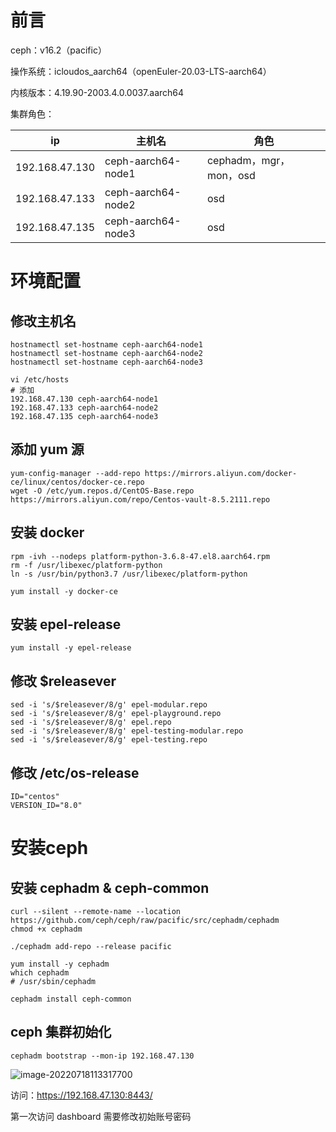 # 前言

ceph：v16.2（pacific）

操作系统：icloudos_aarch64（openEuler-20.03-LTS-aarch64）

内核版本：4.19.90-2003.4.0.0037.aarch64

集群角色：


| ip             | 主机名             | 角色                   |
| -------------- | ------------------ | ---------------------- |
| 192.168.47.130 | ceph-aarch64-node1 | cephadm，mgr，mon，osd |
| 192.168.47.133 | ceph-aarch64-node2 | osd                    |
| 192.168.47.135 | ceph-aarch64-node3 | osd                    |

# 环境配置

## 修改主机名

```
hostnamectl set-hostname ceph-aarch64-node1
hostnamectl set-hostname ceph-aarch64-node2
hostnamectl set-hostname ceph-aarch64-node3

vi /etc/hosts
# 添加
192.168.47.130 ceph-aarch64-node1
192.168.47.133 ceph-aarch64-node2
192.168.47.135 ceph-aarch64-node3
```

## 添加 yum 源

```
yum-config-manager --add-repo https://mirrors.aliyun.com/docker-ce/linux/centos/docker-ce.repo
wget -O /etc/yum.repos.d/CentOS-Base.repo https://mirrors.aliyun.com/repo/Centos-vault-8.5.2111.repo
```

## 安装 docker

```
rpm -ivh --nodeps platform-python-3.6.8-47.el8.aarch64.rpm
rm -f /usr/libexec/platform-python
ln -s /usr/bin/python3.7 /usr/libexec/platform-python

yum install -y docker-ce
```

## 安装 epel-release

```
yum install -y epel-release
```

## 修改 $releasever

```
sed -i 's/$releasever/8/g' epel-modular.repo
sed -i 's/$releasever/8/g' epel-playground.repo
sed -i 's/$releasever/8/g' epel.repo
sed -i 's/$releasever/8/g' epel-testing-modular.repo
sed -i 's/$releasever/8/g' epel-testing.repo
```

## 修改 /etc/os-release

```
ID="centos"
VERSION_ID="8.0"
```

# 安装ceph

## 安装 cephadm & ceph-common


```
curl --silent --remote-name --location https://github.com/ceph/ceph/raw/pacific/src/cephadm/cephadm
chmod +x cephadm

./cephadm add-repo --release pacific

yum install -y cephadm
which cephadm
# /usr/sbin/cephadm

cephadm install ceph-common
```

## ceph 集群初始化

```
cephadm bootstrap --mon-ip 192.168.47.130
```

![image-20220718113317700](https://image.lvbibir.cn/blog/image-20220718113317700.png)

访问：https://192.168.47.130:8443/

第一次访问 dashboard 需要修改初始账号密码
